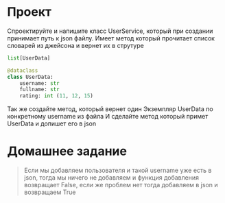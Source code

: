 # Проект
Спроектируйте и напишите класс UserService, который при создании принимает путь к json файлу.
Имеет метод который прочитает список словарей из джейсона и вернет их в струтуре
```python
list[UserData]

@dataclass
class UserData:
    username: str
    fullname: str
    rating: int (11, 12, 15)
```
Так же создайте метод, который вернет один Экземпляр
UserData по конкретному username из файла
И сделайте метод который примет UserData и допишет его в json

# Домашнее задание

> Если мы добавляем пользователя и такой username уже есть в json, тогда мы ничего не добавляем и функция добавления возвращает False, если же проблем нет тогда добавляем в json и возвращаем True
